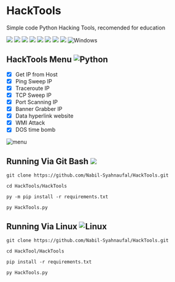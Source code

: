 # HackTools
Simple code Python Hacking Tools, recomended for education  


![](https://img.shields.io/github/license/Nabil-Syahnaufal/HackTools)
![](https://img.shields.io/github/issues/Nabil-Syahnaufal/HackTools)
![](https://img.shields.io/github/issues-closed/Nabil-Syahnaufal/HackTools)
![](https://img.shields.io/badge/Python-3-blue)
![](https://img.shields.io/github/forks/Nabil-Syahnaufal/HackTools)
![](https://img.shields.io/github/stars/Nabil-Syahnaufal/HackTools)
![](https://img.shields.io/github/last-commit/Nabil-Syahnaufal/HackTools)
![](https://img.shields.io/badge/platform-windows)
![Windows](https://img.icons8.com/color/30/windows-10.png)


## HackTools Menu ![Python](https://img.shields.io/badge/-Python-000?&logo=python)
- [x] Get IP from Host
- [X] Ping Sweep IP
- [X] Traceroute IP
- [x] TCP Sweep IP
- [X] Port Scanning IP
- [X] Banner Grabber IP
- [x] Data hyperlink website
- [X] WMI Attack
- [X] DOS time bomb

![menu](https://user-images.githubusercontent.com/97229948/173289867-7c4834be-7e3d-4eb1-975c-295fd0d96ca1.png)


## Running Via Git Bash <img src="https://img.shields.io/badge/git%20-%23F05033.svg?&style=for-the-badge&logo=git&logoColor=white"/>
    git clone https://github.com/Nabil-Syahnaufal/HackTools.git
    
    cd HackTools/HackTools
    
    py -m pip install -r requirements.txt
    
    py HackTools.py
    
    
    
## Running Via Linux ![Linux](https://img.icons8.com/color/30/linux.png)
    git clone https://github.com/Nabil-Syahnaufal/HackTools.git
    
    cd HackTool/HackTools
    
    pip install -r requirements.txt
    
    py HackTools.py
    
